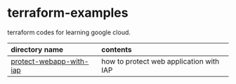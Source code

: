 # terraform-examples

terraform codes for learning google cloud.

|directory name|contents|
|:-------------|:-------|
|[protect-webapp-with-iap](./protect-webapp-with-iap/)|how to protect web application with IAP|